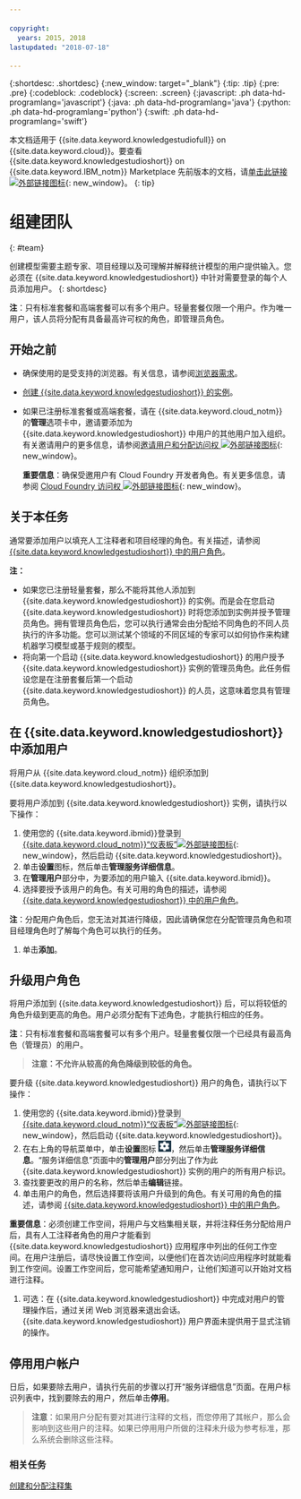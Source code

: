```yaml
---

copyright:
  years: 2015, 2018
lastupdated: "2018-07-18"

---
```


{:shortdesc: .shortdesc}
{:new_window: target="_blank"}
{:tip: .tip}
{:pre: .pre}
{:codeblock: .codeblock}
{:screen: .screen}
{:javascript: .ph data-hd-programlang='javascript'}
{:java: .ph data-hd-programlang='java'}
{:python: .ph data-hd-programlang='python'}
{:swift: .ph data-hd-programlang='swift'}

本文档适用于 {{site.data.keyword.knowledgestudiofull}} on {{site.data.keyword.cloud}}。要查看 {{site.data.keyword.knowledgestudioshort}} on {{site.data.keyword.IBM_notm}} Marketplace 先前版本的文档，请[单击此链接 ![外部链接图标](../../icons/launch-glyph.svg "外部链接图标")](https://{DomainName}/docs/services/knowledge-studio/team.html){: new_window}。
{: tip}

# 组建团队
{: #team}

创建模型需要主题专家、项目经理以及可理解并解释统计模型的用户提供输入。您必须在 {{site.data.keyword.knowledgestudioshort}} 中针对需要登录的每个人员添加用户。
{: shortdesc}

**注**：只有标准套餐和高端套餐可以有多个用户。轻量套餐仅限一个用户。作为唯一用户，该人员将分配有具备最高许可权的角色，即管理员角色。

## 开始之前

- 确保使用的是受支持的浏览器。有关信息，请参阅[浏览器需求](/docs/services/watson-knowledge-studio/system-requirements.html)。
- [创建 {{site.data.keyword.knowledgestudioshort}} 的实例](/docs/services/watson-knowledge-studio/tutorials-create-project.html#instance)。
- 如果已注册标准套餐或高端套餐，请在 {{site.data.keyword.cloud_notm}} 的**管理**选项卡中，邀请要添加为 {{site.data.keyword.knowledgestudioshort}} 中用户的其他用户加入组织。有关邀请用户的更多信息，请参阅[邀请用户和分配访问权 ![外部链接图标](../../icons/launch-glyph.svg "外部链接图标")](https://{DomainName}/docs/iam/iamuserinv.html){: new_window}。

  **重要信息**：确保受邀用户有 Cloud Foundry 开发者角色。有关更多信息，请参阅 [Cloud Foundry 访问权 ![外部链接图标](../../icons/launch-glyph.svg "外部链接图标")](https://{DomainName}/docs/iam/cfaccess.html){: new_window}。

## 关于本任务

通常要添加用户以填充人工注释者和项目经理的角色。有关描述，请参阅 [{{site.data.keyword.knowledgestudioshort}} 中的用户角色](/docs/services/watson-knowledge-studio/roles.html)。

**注：**

- 如果您已注册轻量套餐，那么不能将其他人添加到 {{site.data.keyword.knowledgestudioshort}} 的实例。而是会在您启动 {{site.data.keyword.knowledgestudioshort}} 时将您添加到实例并授予管理员角色。拥有管理员角色后，您可以执行通常会由分配给不同角色的不同人员执行的许多功能。您可以测试某个领域的不同区域的专家可以如何协作来构建机器学习模型或基于规则的模型。
- 将向第一个启动 {{site.data.keyword.knowledgestudioshort}} 的用户授予 {{site.data.keyword.knowledgestudioshort}} 实例的管理员角色。此任务假设您是在注册套餐后第一个启动 {{site.data.keyword.knowledgestudioshort}} 的人员，这意味着您具有管理员角色。

## 在 {{site.data.keyword.knowledgestudioshort}} 中添加用户

将用户从 {{site.data.keyword.cloud_notm}} 组织添加到 {{site.data.keyword.knowledgestudioshort}}。

要将用户添加到 {{site.data.keyword.knowledgestudioshort}} 实例，请执行以下操作：

1. 使用您的 {{site.data.keyword.ibmid}}登录到 [{{site.data.keyword.cloud_notm}}“仪表板”![外部链接图标](../../icons/launch-glyph.svg "外部链接图标")](https://{DomainName}){: new_window}，然后启动 {{site.data.keyword.knowledgestudioshort}}。
1. 单击**设置**图标，然后单击**管理服务详细信息**。
1. 在**管理用户**部分中，为要添加的用户输入 {{site.data.keyword.ibmid}}。
1. 选择要授予该用户的角色。有关可用的角色的描述，请参阅 [{{site.data.keyword.knowledgestudioshort}} 中的用户角色](/docs/services/watson-knowledge-studio/roles.html)。

  **注**：分配用户角色后，您无法对其进行降级，因此请确保您在分配管理员角色和项目经理角色时了解每个角色可以执行的任务。

1. 单击**添加**。

## 升级用户角色

将用户添加到 {{site.data.keyword.knowledgestudioshort}} 后，可以将较低的角色升级到更高的角色。用户必须分配有下述角色，才能执行相应的任务。

**注**：只有标准套餐和高端套餐可以有多个用户。轻量套餐仅限一个已经具有最高角色（管理员）的用户。

> **注意：不允许从较高的角色降级到较低的角色。**

要升级 {{site.data.keyword.knowledgestudioshort}} 用户的角色，请执行以下操作：

1. 使用您的 {{site.data.keyword.ibmid}}登录到 [{{site.data.keyword.cloud_notm}}“仪表板”![外部链接图标](../../icons/launch-glyph.svg "外部链接图标")](https://{DomainName}){: new_window}，然后启动 {{site.data.keyword.knowledgestudioshort}}。
1. 在右上角的导航菜单中，单击**设置**图标 ![“设置”图标](images/settings.png)，然后单击**管理服务详细信息**。“服务详细信息”页面中的**管理用户**部分列出了作为此 {{site.data.keyword.knowledgestudioshort}} 实例的用户的所有用户标识。
1. 查找要更改的用户的名称，然后单击**编辑**链接。
1. 单击用户的角色，然后选择要将该用户升级到的角色。有关可用的角色的描述，请参阅 [{{site.data.keyword.knowledgestudioshort}} 中的用户角色](/docs/services/watson-knowledge-studio/roles.html)。

  **重要信息**：必须创建工作空间，将用户与文档集相关联，并将注释任务分配给用户后，具有人工注释者角色的用户才能看到 {{site.data.keyword.knowledgestudioshort}} 应用程序中列出的任何工作空间。在用户注册后，请尽快设置工作空间，以便他们在首次访问应用程序时就能看到工作空间。设置工作空间后，您可能希望通知用户，让他们知道可以开始对文档进行注释。

1. 可选：在 {{site.data.keyword.knowledgestudioshort}} 中完成对用户的管理操作后，通过关闭 Web 浏览器来退出会话。{{site.data.keyword.knowledgestudioshort}} 用户界面未提供用于显式注销的操作。

## 停用用户帐户

日后，如果要除去用户，请执行先前的步骤以打开“服务详细信息”页面。在用户标识列表中，找到要除去的用户，然后单击**停用**。

> **注意**：如果用户分配有要对其进行注释的文档，而您停用了其帐户，那么会影响到这些用户的注释。如果已停用用户所做的注释未升级为参考标准，那么系统会删除这些注释。

### 相关任务

[创建和分配注释集](/docs/services/watson-knowledge-studio/documents-for-annotation.html#wks_projdocsets)
